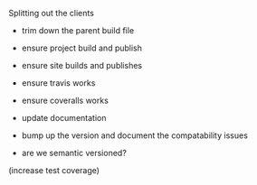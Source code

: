 Splitting out the clients

- trim down the parent build file

- ensure project build and publish
- ensure site builds and publishes
- ensure travis works
- ensure coveralls works

- update documentation
- bump up the version and document the compatability issues
- are we semantic versioned?

(increase test coverage)
